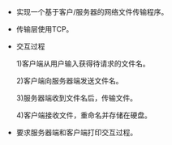 * 实现一个基于客户/服务器的网络文件传输程序。
 
* 传输层使用TCP。

* 交互过程

    1)客户端从用户输入获得待请求的文件名。
    
    2)客户端向服务器端发送文件名。
    
    3)服务器端收到文件名后，传输文件。
    
    4)客户端接收文件，重命名并存储在硬盘。
  
* 要求服务器端和客户端打印交互过程。 

